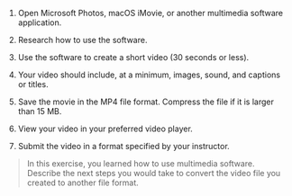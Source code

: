 1. Open Microsoft Photos, macOS iMovie, or another multimedia software application.

2. Research how to use the software.

3. Use the software to create a short video (30 seconds or less).

4. Your video should include, at a minimum, images, sound, and captions or titles.

5. Save the movie in the MP4 file format. Compress the file if it is larger than 15 MB.

6. View your video in your preferred video player.

7. Submit the video in a format specified by your instructor.

>In this exercise, you learned how to use multimedia software. Describe the next steps you would take to convert the video file you created to another file format.